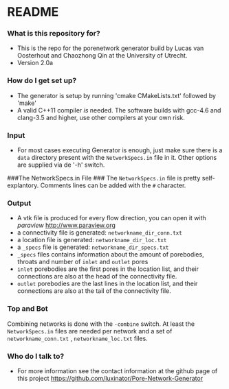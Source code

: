 # README #

### What is this repository for? ###

* This is the repo for the porenetwork generator build by Lucas van Oosterhout and Chaozhong Qin at the University of Utrecht.
* Version 2.0a

### How do I get set up? ###

* The generator is setup by running 'cmake CMakeLists.txt' followed by 'make'
* A valid C++11 compiler *is* needed. The software builds with gcc-4.6 and clang-3.5 and higher, use other compilers at your own risk.

### Input ###
* For most cases executing Generator is enough, just make sure there is a `data` directory present with the `NetworkSpecs.in` file in it. Other options are supplied via de '-h' switch. 

###The NetworkSpecs.in File ###
The `NetworkSpecs.in` file is pretty self-explantory. Comments lines can be added with the `#` character.


### Output ###
* A vtk file is produced for every flow direction, you can open it with *paraview* <http://www.paraview.org>
* a connectivity file is generated: `networkname_dir_conn.txt`
* a location file is generated:     `networkname_dir_loc.txt`
* a `_specs` file is generated:     `networkname_dir_specs.txt`
* `_specs` files contains information about the amount of porebodies, throats and number of `inlet` and `outlet` pores
* `inlet` porebodies are the first pores in the location list, and their connections are also at the head of the connectivity file.
* `outlet` porebodies are the last lines in the location list, and their connections are also at the tail of the connectivity file.

### Top and Bot ###
Combining networks is done with the `-combine` switch. At least the `NetworkSpecs.in` files are needed per network and a set of `networkname_conn.txt` , `networkname_loc.txt` files.

### Who do I talk to? ###
* For more information see the contact information at the github page of this project <https://github.com/luxinator/Pore-Network-Generator>
